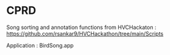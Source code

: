 # CPRD 
Song sorting and annotation functions from HVCHackaton : https://github.com/rsankar9/HVCHackathon/tree/main/Scripts

Application : BirdSong.app 
